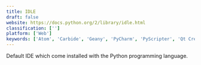 ```yaml
---
title: IDLE
draft: false 
website: https://docs.python.org/2/library/idle.html
classification: ['']
platform: ['Web']
keywords: ['Atom', 'Carbide', 'Geany', 'PyCharm', 'PyScripter', 'Qt Creator', 'Spyder', 'TextWrangler', 'Thonny', 'Todoist', 'Vim', 'Visual Studio Code', 'bpython', 'iPython']
---
```

Default IDE which come installed with the Python programming language.